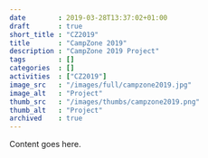 ```yaml
---
date        : 2019-03-28T13:37:02+01:00
draft       : true
short_title : "CZ2019"
title       : "CampZone 2019"
description : "CampZone 2019 Project"
tags        : []
categories  : []
activities  : ["CZ2019"]
image_src   : "/images/full/campzone2019.jpg"
image_alt   : "Project"
thumb_src   : "/images/thumbs/campzone2019.png"
thumb_alt   : "Project"
archived    : true
---
```


Content goes here.
